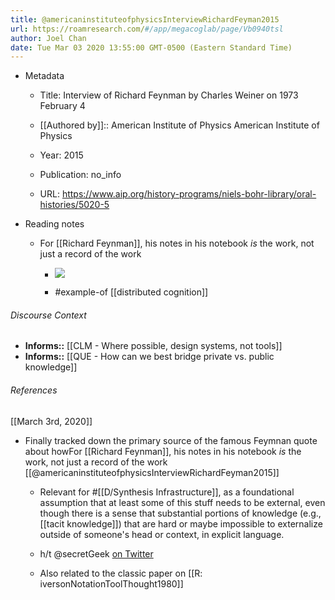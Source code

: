 ```yaml
---
title: @americaninstituteofphysicsInterviewRichardFeyman2015
url: https://roamresearch.com/#/app/megacoglab/page/Vb0940tsl
author: Joel Chan
date: Tue Mar 03 2020 13:55:00 GMT-0500 (Eastern Standard Time)
---
```


- Metadata

    - Title: Interview of Richard Feynman by Charles Weiner on 1973 February 4

    - [[Authored by]]:: American Institute of Physics American Institute of Physics

    - Year: 2015

    - Publication: no_info

    - URL: https://www.aip.org/history-programs/niels-bohr-library/oral-histories/5020-5
- Reading notes

    - For [[Richard Feynman]], his notes in his notebook *is* the work, not just a record of the work

        - ![](https://firebasestorage.googleapis.com/v0/b/firescript-577a2.appspot.com/o/imgs%2Fapp%2Fmegacoglab%2FYaNWoI3F4F?alt=media&token=29b1e4bb-a83c-4e42-9161-8e1010cc99a2)

        - #example-of [[distributed cognition]]

###### Discourse Context

- **Informs::** [[CLM - Where possible, design systems, not tools]]
- **Informs::** [[QUE - How can we best bridge private vs. public knowledge]]

###### References

[[March 3rd, 2020]]

- Finally tracked down the primary source of the famous Feymnan quote about howFor [[Richard Feynman]], his notes in his notebook *is* the work, not just a record of the work [[@americaninstituteofphysicsInterviewRichardFeyman2015]]

    - Relevant for #[[D/Synthesis Infrastructure]], as a foundational assumption that at least some of this stuff needs to be external, even though there is a sense that substantial portions of knowledge (e.g., [[tacit knowledge]]) that are hard or maybe impossible to externalize outside of someone's head or context, in explicit language.

    - h/t @secretGeek [on Twitter](https://twitter.com/secretGeek/status/1149829685599064064)

    - Also related to the classic paper on [[R: iversonNotationToolThought1980]]
